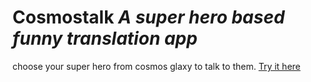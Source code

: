 >
# Cosmostalk <i> A super hero based funny translation app </i>
 choose your super hero from cosmos glaxy to talk to them.
 [Try it here](https://cosmostalk.netlify.app/)
